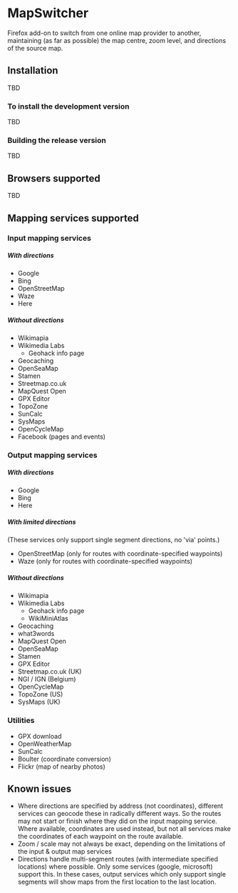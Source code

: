 # MapSwitcher

Firefox add-on to switch from one online map provider to another, maintaining (as far as possible) the map centre, zoom level, and directions of the source map.

## Installation

TBD

### To install the development version

TBD

### Building the release version

TBD

## Browsers supported

TBD

## Mapping services supported

### Input mapping services

##### With directions
- Google
- Bing
- OpenStreetMap
- Waze
- Here

##### Without directions
- Wikimapia
- Wikimedia Labs
  - Geohack info page
- Geocaching
- OpenSeaMap
- Stamen
- Streetmap.co.uk
- MapQuest Open
- GPX Editor
- TopoZone
- SunCalc
- SysMaps
- OpenCycleMap
- Facebook (pages and events)

### Output mapping services

##### With directions
- Google
- Bing
- Here

##### With limited directions
(These services only support single segment directions, no 'via' points.)
- OpenStreetMap (only for routes with coordinate-specified waypoints)
- Waze (only for routes with coordinate-specified waypoints)

##### Without directions
- Wikimapia
- Wikimedia Labs
  - Geohack info page
  - WikiMiniAtlas
- Geocaching
- what3words
- MapQuest Open
- OpenSeaMap
- Stamen
- GPX Editor
- Streetmap.co.uk (UK)
- NGI / IGN (Belgium)
- OpenCycleMap
- TopoZone (US)
- SysMaps (UK)

### Utilities
- GPX download
- OpenWeatherMap
- SunCalc
- Boulter (coordinate conversion)
- Flickr (map of nearby photos)

## Known issues

- Where directions are specified by address (not coordinates), different services can geocode these in radically different ways. So the routes may not start or finish where they did on the input mapping service. Where available, coordinates are used instead, but not all services make the coordinates of each waypoint on the route available.
- Zoom / scale may not always be exact, depending on the limitations of the input & output map services
- Directions handle multi-segment routes (with intermediate specified locations) where possible. Only some services (google, microsoft) support this. In these cases, output services which only support single segments will show maps from the first location to the last location.
